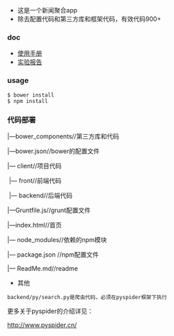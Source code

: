 - 这是一个新闻聚合app
- 除去配置代码和第三方库和框架代码，有效代码900+
### doc

- [使用手册](doc/使用手册%5B必读%5D.md "Title") 
- [实验报告](doc/实验报告.md "Title") 


### usage 
```
$ bower install
$ npm install
```

### 代码部署

|—bower_components//第三方库和代码

|—bower.json//bower的配置文件

|— client//项目代码

​	|— front//前端代码

​	|— backend//后端代码

|—Gruntfile.js//grunt配置文件

|—index.html//首页

|— node_modules//依赖的npm模块

|— package.json //npm配置文件

|— ReadMe.md//readme



-  其他

  ```
  backend/py/search.py是爬虫代码，必须在pyspider框架下执行
  ```

  更多关于pyspider的介绍详见：

  http://www.pyspider.cn/







